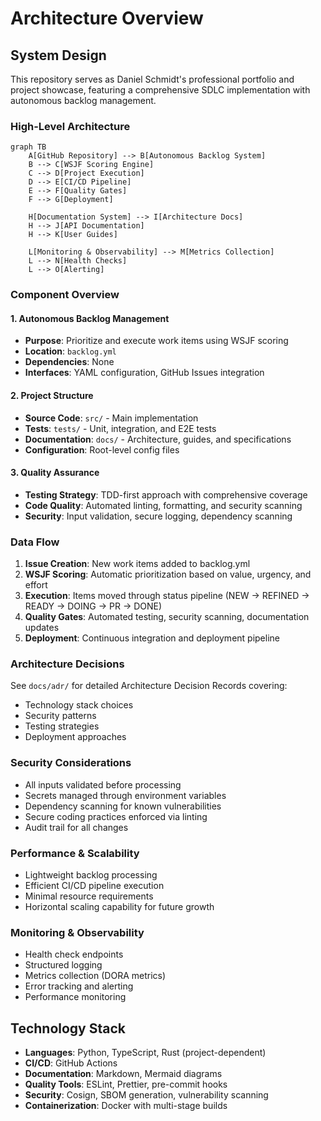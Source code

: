 # Architecture Overview

## System Design

This repository serves as Daniel Schmidt's professional portfolio and project showcase, featuring a comprehensive SDLC implementation with autonomous backlog management.

### High-Level Architecture

```mermaid
graph TB
    A[GitHub Repository] --> B[Autonomous Backlog System]
    B --> C[WSJF Scoring Engine]
    C --> D[Project Execution]
    D --> E[CI/CD Pipeline]
    E --> F[Quality Gates]
    F --> G[Deployment]
    
    H[Documentation System] --> I[Architecture Docs]
    H --> J[API Documentation]
    H --> K[User Guides]
    
    L[Monitoring & Observability] --> M[Metrics Collection]
    L --> N[Health Checks]
    L --> O[Alerting]
```

### Component Overview

#### 1. Autonomous Backlog Management
- **Purpose**: Prioritize and execute work items using WSJF scoring
- **Location**: `backlog.yml`
- **Dependencies**: None
- **Interfaces**: YAML configuration, GitHub Issues integration

#### 2. Project Structure
- **Source Code**: `src/` - Main implementation
- **Tests**: `tests/` - Unit, integration, and E2E tests
- **Documentation**: `docs/` - Architecture, guides, and specifications
- **Configuration**: Root-level config files

#### 3. Quality Assurance
- **Testing Strategy**: TDD-first approach with comprehensive coverage
- **Code Quality**: Automated linting, formatting, and security scanning
- **Security**: Input validation, secure logging, dependency scanning

### Data Flow

1. **Issue Creation**: New work items added to backlog.yml
2. **WSJF Scoring**: Automatic prioritization based on value, urgency, and effort
3. **Execution**: Items moved through status pipeline (NEW → REFINED → READY → DOING → PR → DONE)
4. **Quality Gates**: Automated testing, security scanning, documentation updates
5. **Deployment**: Continuous integration and deployment pipeline

### Architecture Decisions

See `docs/adr/` for detailed Architecture Decision Records covering:
- Technology stack choices
- Security patterns
- Testing strategies
- Deployment approaches

### Security Considerations

- All inputs validated before processing
- Secrets managed through environment variables
- Dependency scanning for known vulnerabilities
- Secure coding practices enforced via linting
- Audit trail for all changes

### Performance & Scalability

- Lightweight backlog processing
- Efficient CI/CD pipeline execution
- Minimal resource requirements
- Horizontal scaling capability for future growth

### Monitoring & Observability

- Health check endpoints
- Structured logging
- Metrics collection (DORA metrics)
- Error tracking and alerting
- Performance monitoring

## Technology Stack

- **Languages**: Python, TypeScript, Rust (project-dependent)
- **CI/CD**: GitHub Actions
- **Documentation**: Markdown, Mermaid diagrams
- **Quality Tools**: ESLint, Prettier, pre-commit hooks
- **Security**: Cosign, SBOM generation, vulnerability scanning
- **Containerization**: Docker with multi-stage builds